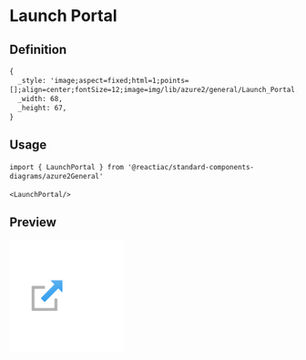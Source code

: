 # Launch Portal

## Definition

```
{
  _style: 'image;aspect=fixed;html=1;points=[];align=center;fontSize=12;image=img/lib/azure2/general/Launch_Portal.svg;strokeColor=none;',
  _width: 68,
  _height: 67,
}
```

## Usage

```
import { LaunchPortal } from '@reactiac/standard-components-diagrams/azure2General'

<LaunchPortal/>
```

## Preview

<img src="./launch-portal.png" width="200"/>
